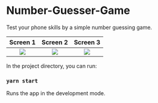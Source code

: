 # Number-Guesser-Game

Test your phone skills by a simple number guessing game.

Screen 1             |  Screen 2             | Screen 3
:-------------------------:|:-------------------------:|:-------------------------:
![](https://raw.githubusercontent.com/drivecrux/Number-Guesser-Game/master/Screenshot(Screen-1).jpg)  |  ![](https://raw.githubusercontent.com/drivecrux/Number-Guesser-Game/master/Screenshot(Screen-2).jpg) | ![](https://raw.githubusercontent.com/drivecrux/Number-Guesser-Game/master/Screenshot(Screen-3).jpg)

In the project directory, you can run:

### `yarn start`

Runs the app in the development mode.<br />
